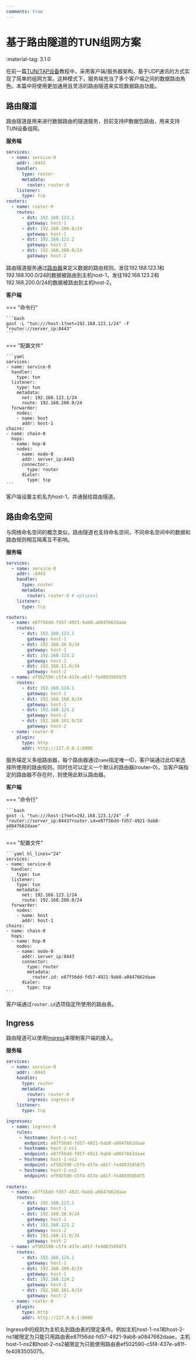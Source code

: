```yaml
---
comments: true
---
```


# 基于路由隧道的TUN组网方案

:material-tag: 3.1.0

在前一篇[TUN/TAP设备](tuntap.md)教程中，采用客户端/服务器架构，基于UDP通讯的方式实现了简单的组网方案。这种模式下，服务端充当了多个客户端之间的数据路由角色。本篇中将使用更加通用且灵活的路由隧道来实现数据路由功能。

## 路由隧道

路由隧道是用来进行数据路由的隧道服务，目前支持IP数据包路由，用来支持TUN设备组网。

**服务端**

```yaml
services:
  - name: service-0
    addr: :8443
    handler:
      type: router
      metadata:
        router: router-0
    listener:
      type: tcp
routers:
  - name: router-0
    routes:
      - dst: 192.168.123.1
        gateway: host-1
      - dst: 192.168.100.0/24
        gateway: host-1
      - dst: 192.168.123.2
        gateway: host-2
      - dst: 192.168.200.0/24
        gateway: host-2
```

路由隧道服务通过[路由器](../concepts/router.md)来定义数据的路由规则，发往192.168.123.1和192.168.100.0/24的数据被路由到主机host-1，发往192.168.123.2和192.168.200.0/24的数据被路由到主机host-2。


**客户端**

=== "命令行"

    ```bash
    gost -L "tun:///host-1?net=192.168.123.1/24" -F "router://server_ip:8443"
    ```

=== "配置文件"

    ```yaml
    services:
    - name: service-0
      handler:
        type: tun
      listener:
        type: tun
        metadata:
          net: 192.168.123.1/24
          route: 192.168.200.0/24
      forwarder:
        nodes:
        - name: host
          addr: host-1
    chains:
    - name: chain-0
      hops:
      - name: hop-0
        nodes:
        - name: node-0
          addr: server_ip:8443
          connector:
            type: router
          dialer:
            type: tcp
    ```

客户端设置主机名为host-1，并通报给路由隧道。

## 路由命名空间

与网络命名空间的概念类似，路由隧道也支持命名空间，不同命名空间中的数据和路由规则相互隔离互不影响。

**服务端**

```yaml
services:
  - name: service-0
    addr: :8443
    handler:
      type: router
      metadata:
        router: router-0 # optional
    listener:
      type: tcp

routers:
  - name: e87f56dd-fd57-4921-9ab8-a0847662daae
    routes:
      - dst: 192.168.123.1
        gateway: host-1
      - dst: 192.168.10.0/24
        gateway: host-1
      - dst: 192.168.123.2
        gateway: host-2
      - dst: 192.168.11.0/24
        gateway: host-2
  - name: ef502590-c5f4-437e-a81f-fe4083505075
    routes: 
      - dst: 192.168.124.1
        gateway: host-1
      - dst: 192.168.100.0/24
        gateway: host-1
      - dst: 192.168.124.2
        gateway: host-2
      - dst: 192.168.101.0/24
        gateway: host-2
  - name: router-0
    plugin:
      type: http
      addr: http://127.0.0.1:8000
```

服务端定义多组路由器，每个路由器通过`name`指定唯一ID，客户端通过此ID来选择所使用的路由规则。同时也可以定义一个默认的路由器(router-0)，当客户端指定的路由器不存在时，则使用此默认路由器。

**客户端**

=== "命令行"

    ```bash
    gost -L "tun:///host-1?net=192.168.123.1/24" -F "router://server_ip:8443?router.id=e87f56dd-fd57-4921-9ab8-a0847662daae"
    ```

=== "配置文件"

    ```yaml hl_lines="24"
    services:
    - name: service-0
      handler:
        type: tun
      listener:
        type: tun
        metadata:
          net: 192.168.123.1/24
          route: 192.168.200.0/24
      forwarder:
        nodes:
        - name: host
          addr: host-1
    chains:
    - name: chain-0
      hops:
      - name: hop-0
        nodes:
        - name: node-0
          addr: server_ip:8443
          connector:
            type: router
            metadata:
              router.id: e87f56dd-fd57-4921-9ab8-a0847662daae
          dialer:
            type: tcp
    ```

客户端通过`router.id`选项指定所使用的路由表。

## Ingress

路由隧道可以使用[Ingress](../concepts/ingress.md)来限制客户端的接入。

**服务端**

```yaml
services:
  - name: service-0
    addr: :8443
    handler:
      type: router
      metadata:
        router: router-0
        ingress: ingress-0
    listener:
      type: tcp

ingresses:
  - name: ingress-0
    rules:
     - hostname: host-1-ns1
       endpoint: e87f56dd-fd57-4921-9ab8-a0847662daae
     - hostname: host-2-ns1
       endpoint: e87f56dd-fd57-4921-9ab8-a0847662daae
     - hostname: host-1-ns2
       endpoint: ef502590-c5f4-437e-a81f-fe4083505075
     - hostname: host-2-ns2
       endpoint: ef502590-c5f4-437e-a81f-fe4083505075
    
routers:
  - name: e87f56dd-fd57-4921-9ab8-a0847662daae
    routes:
      - dst: 192.168.123.1
        gateway: host-1
      - dst: 192.168.10.0/24
        gateway: host-1
      - dst: 192.168.123.2
        gateway: host-2
      - dst: 192.168.11.0/24
        gateway: host-2
  - name: ef502590-c5f4-437e-a81f-fe4083505075
    routes: 
      - dst: 192.168.124.1
        gateway: host-1
      - dst: 192.168.100.0/24
        gateway: host-1
      - dst: 192.168.124.2
        gateway: host-2
      - dst: 192.168.101.0/24
        gateway: host-2
  - name: router-0
    plugin:
      type: http
      addr: http://127.0.0.1:8000
```

Ingress中的规则为主机名到路由表的限定条件。例如主机host-1-ns1和host-2-ns1被限定为只能只用路由表e87f56dd-fd57-4921-9ab8-a0847662daae，主机host-1-ns2和host-2-ns2被限定为只能使用路由表ef502590-c5f4-437e-a81f-fe4083505075。
